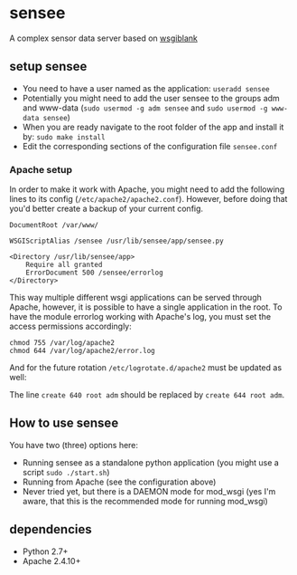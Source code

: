# sensee
A complex sensor data server based on [wsgiblank](https://github.com/klaymen/wsgiblank/) 

## setup sensee
 - You need to have a user named as the application: ```useradd sensee```
 - Potentially you might need to add the user sensee to the groups adm and www-data (```sudo usermod -g adm sensee``` and ```sudo usermod -g www-data sensee```)
 - When you are ready navigate to the root folder of the app and install it by: ```sudo make install```
 - Edit the corresponding sections of the configuration file ```sensee.conf```

### Apache setup
In order to make it work with Apache, you might need to add the following lines to its config (```/etc/apache2/apache2.conf```). However, before doing that you'd better create a backup of your current config. 

```
DocumentRoot /var/www/

WSGIScriptAlias /sensee /usr/lib/sensee/app/sensee.py

<Directory /usr/lib/sensee/app>
    Require all granted
    ErrorDocument 500 /sensee/errorlog
</Directory>
```
This way multiple different wsgi applications can be served through Apache, however, it is possible to have a single application in the root.
To have the module errorlog working with Apache's log, you must set the access permissions accordingly:

```
chmod 755 /var/log/apache2 
chmod 644 /var/log/apache2/error.log
```

And for the future rotation ```/etc/logrotate.d/apache2``` must be updated as well:

The line ```create 640 root adm``` should be replaced by ```create 644 root adm```.

## How to use sensee
You have two (three) options here:
 - Running sensee as a standalone python application (you might use a script ```sudo ./start.sh```)
 - Running from Apache (see the configuration above)
 - Never tried yet, but there is a DAEMON mode for mod_wsgi (yes I'm aware, that this is the recommended mode for running mod_wsgi)

## dependencies
- Python 2.7+
- Apache 2.4.10+
